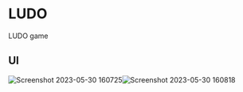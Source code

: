 # LUDO
 LUDO game

## UI

![Screenshot 2023-05-30 160725](https://github.com/nirupamkumar/Ludo-Royale/assets/63305439/004a7489-6c97-4356-8bfe-ec907fe15255)![Screenshot 2023-05-30 160818](https://github.com/nirupamkumar/Ludo-Royale/assets/63305439/982aa55e-b4e2-4949-9a4d-26df6dab162e)



